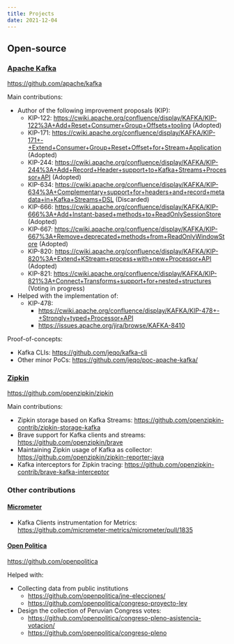```yaml
---
title: Projects
date: 2021-12-04
---
```


## Open-source

### [Apache Kafka](kafka.apache.org/)

https://github.com/apache/kafka

Main contributions:

- Author of the following improvement proposals (KIP):
  - KIP-122: https://cwiki.apache.org/confluence/display/KAFKA/KIP-122%3A+Add+Reset+Consumer+Group+Offsets+tooling (Adopted)
  - KIP-171: https://cwiki.apache.org/confluence/display/KAFKA/KIP-171+-+Extend+Consumer+Group+Reset+Offset+for+Stream+Application (Adopted)
  - KIP-244: https://cwiki.apache.org/confluence/display/KAFKA/KIP-244%3A+Add+Record+Header+support+to+Kafka+Streams+Processor+API (Adopted)
  - KIP-634: https://cwiki.apache.org/confluence/display/KAFKA/KIP-634%3A+Complementary+support+for+headers+and+record+metadata+in+Kafka+Streams+DSL (Discarded)
  - KIP-666: https://cwiki.apache.org/confluence/display/KAFKA/KIP-666%3A+Add+Instant-based+methods+to+ReadOnlySessionStore (Adopted)
  - KIP-667: https://cwiki.apache.org/confluence/display/KAFKA/KIP-667%3A+Remove+deprecated+methods+from+ReadOnlyWindowStore (Adopted)
  - KIP-820: https://cwiki.apache.org/confluence/display/KAFKA/KIP-820%3A+Extend+KStream+process+with+new+Processor+API (Adopted)
  - KIP-821: https://cwiki.apache.org/confluence/display/KAFKA/KIP-821%3A+Connect+Transforms+support+for+nested+structures (Voting in progress)
- Helped with the implementation of:
  - KIP-478: 
    - https://cwiki.apache.org/confluence/display/KAFKA/KIP-478+-+Strongly+typed+Processor+API
    - https://issues.apache.org/jira/browse/KAFKA-8410

Proof-of-concepts:

- Kafka CLIs: https://github.com/jeqo/kafka-cli
- Other minor PoCs: https://github.com/jeqo/poc-apache-kafka/

### [Zipkin](https://zipkin.io/)

https://github.com/openzipkin/zipkin

Main contributions:

- Zipkin storage based on Kafka Streams: https://github.com/openzipkin-contrib/zipkin-storage-kafka
- Brave support for Kafka clients and streams: https://github.com/openzipkin/brave
- Maintaining Zipkin usage of Kafka as collector: https://github.com/openzipkin/zipkin-reporter-java
- Kafka interceptors for Zipkin tracing: https://github.com/openzipkin-contrib/brave-kafka-interceptor

### Other contributions

#### [Micrometer](https://micrometer.io/)

- Kafka Clients instrumentation for Metrics: https://github.com/micrometer-metrics/micrometer/pull/1835

#### [Open Politica](https://openpolitica.com/)

https://github.com/openpolitica

Helped with:

- Collecting data from public institutions
  - https://github.com/openpolitica/jne-elecciones/
  - https://github.com/openpolitica/congreso-proyecto-ley
- Design the collection of Peruvian Congress votes:
  - https://github.com/openpolitica/congreso-pleno-asistencia-votacion/
  - https://github.com/openpolitica/congreso-pleno 

